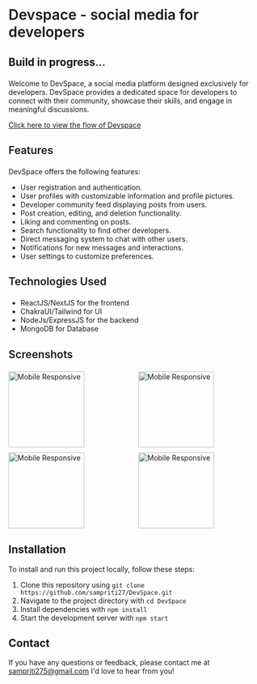 # <p class="heading" style="font-weight : 600">Devspace - social media for developers</p> 

## <p style="font-weight : 600">**Build in progress**... </p> 

Welcome to DevSpace, a social media platform designed exclusively for developers. DevSpace provides a dedicated space for developers to connect with their community, showcase their skills, and engage in meaningful discussions.

[Click here to view the flow of Devspace](https://www.figma.com/file/dAhZFHTSl9n7y9mueCHXjO/Devspace?type=whiteboard&node-id=0%3A1&t=XnLREmKDyCtt8WYB-1)

## <p style="font-weight : 600">Features</p>
DevSpace offers the following features:

- User registration and authentication.
- User profiles with customizable information and profile pictures.
- Developer community feed displaying posts from users.
- Post creation, editing, and deletion functionality.
- Liking and commenting on posts.
- Search functionality to find other developers.
- Direct messaging system to chat with other users.
- Notifications for new messages and interactions.
- User settings to customize preferences.

## <p style="font-weight : 600">Technologies Used</p>
- ReactJS/NextJS for the frontend
- ChakraUI/Tailwind for UI
- NodeJs/ExpressJS for the backend
- MongoDB for Database

## <p style="font-weight : 600">Screenshots</p>

<div style="display: grid; grid-template-columns: repeat(2, 1fr); gap: 10px;">
  <img height="150" src="https://res.cloudinary.com/dewu8pifs/image/upload/v1691527657/Screenshot_85_i5xxfz.png" alt="Mobile Responsive" >
  <img height="150" src="https://res.cloudinary.com/dewu8pifs/image/upload/v1691527657/Screenshot_86_qm4lvi.png" alt="Mobile Responsive" >
  <img height="150" src="https://res.cloudinary.com/dewu8pifs/image/upload/v1691527660/Screenshot_87_ooionn.png" alt="Mobile Responsive" >
  <img height="150" src="https://res.cloudinary.com/dewu8pifs/image/upload/v1691527660/Screenshot_88_f1fcea.png" alt="Mobile Responsive" >
</div>

## Installation

To install and run this project locally, follow these steps:

1. Clone this repository using `git clone https://github.com/sampriti27/DevSpace.git`
2. Navigate to the project directory with `cd DevSpace`
3. Install dependencies with `npm install`
4. Start the development server with `npm start`


## Contact

If you have any questions or feedback, please contact me at sampriti275@gmail.com I'd love to hear from you!